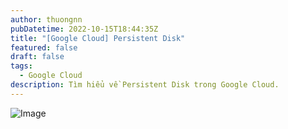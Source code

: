 ```yaml
---
author: thuongnn
pubDatetime: 2022-10-15T18:44:35Z
title: "[Google Cloud] Persistent Disk"
featured: false
draft: false
tags:
  - Google Cloud
description: Tìm hiểu về Persistent Disk trong Google Cloud.
---
```


![Image](https://github.com/user-attachments/assets/23a14487-5244-417d-85a7-b8299a220770)